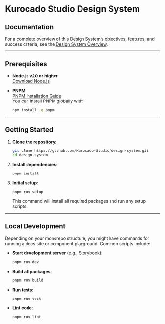 # Kurocado Studio Design System

## Documentation

For a complete overview of this Design System’s objectives, features, and success criteria, see the
[Design System Overview](https://kurocado-studio.github.io/design-system/).

---

## Prerequisites

- **Node.js v20 or higher**  
  [Download Node.js](https://nodejs.org/)

- **PNPM**  
  [PNPM Installation Guide](https://pnpm.io/installation)  
  You can install PNPM globally with:
  ```bash
  npm install -g pnpm
  ```

---

## Getting Started

1. **Clone the repository**:

   ```bash
   git clone https://github.com/Kurocado-Studio/design-system.git
   cd design-system
   ```

2. **Install dependencies**:

   ```bash
   pnpm install
   ```

3. **Initial setup**:
   ```bash
   pnpm run setup
   ```
   This command will install all required packages and run any setup scripts.

---

## Local Development

Depending on your monorepo structure, you might have commands for running a docs site or component
playground. Common scripts include:

- **Start development server** (e.g., Storybook):
  ```bash
  pnpm run dev
  ```
- **Build all packages**:
  ```bash
  pnpm run build
  ```
- **Run tests**:
  ```bash
  pnpm run test
  ```
- **Lint code**:
  ```bash
  pnpm run lint
  ```
